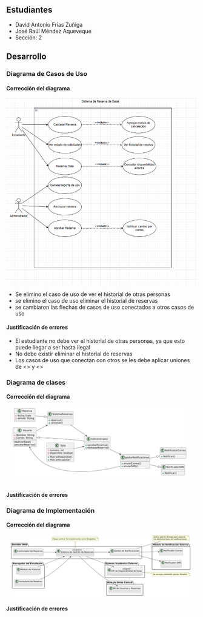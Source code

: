 ## Estudiantes
- David Antonio Frías Zuñiga
- José Raúl Méndez Aqueveque
- Sección: 2
## Desarrollo

### Diagrama de Casos de Uso

#### Corrección del diagrama
![](https://github.com/0bamium/Correcci-n-Diagramas-Patrones-de-Dise-o/blob/1183775ad32aa9d6e27868ac7f141c180433be5d/imagenes/caso%20de%20uso.png)
- Se elimino el caso de uso de ver el historial de otras personas
- se elimino el caso de uso eliminar el historial de reservas
- se cambiaron las flechas de casos de uso conectados a otros casos de uso

#### Justificación de errores

- El estudiante no debe ver el historial de otras personas, ya que esto puede llegar a ser hasta ilegal
- No debe existir eliminar el historial de reservas
- Los casos de uso que conectan con otros se les debe aplicar uniones de <<include>> y <<extend>>

### Diagrama de clases

#### Corrección del diagrama

![](https://github.com/0bamium/Correcci-n-Diagramas-Patrones-de-Dise-o/blob/de6e188b1cb53b15de100d3ad8d8b5060774622b/imagenes/diagramadeclases.jpeg)

#### Justificación de errores

### Diagrama de Implementación

#### Corrección del diagrama

![](https://github.com/0bamium/Correcci-n-Diagramas-Patrones-de-Dise-o/blob/de6e188b1cb53b15de100d3ad8d8b5060774622b/imagenes/diagrama%20de%20implementacion.jpeg)

#### Justificación de errores

